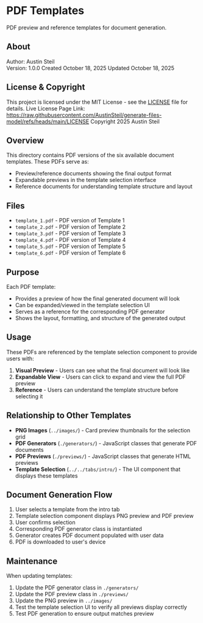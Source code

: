 # PDF Templates

PDF preview and reference templates for document generation.

## About

Author: Austin Steil  
Version: 1.0.0
Created October 18, 2025
Updated October 18, 2025

## License & Copyright

This project is licensed under the MIT License - see the [LICENSE](LICENSE) file for details.
Live License Page Link: <https://raw.githubusercontent.com/AustinSteil/generate-files-model/refs/heads/main/LICENSE>
Copyright 2025 Austin Steil

## Overview

This directory contains PDF versions of the six available document templates. These PDFs serve as:

- Preview/reference documents showing the final output format
- Expandable previews in the template selection interface
- Reference documents for understanding template structure and layout

## Files

- `template_1.pdf` - PDF version of Template 1
- `template_2.pdf` - PDF version of Template 2
- `template_3.pdf` - PDF version of Template 3
- `template_4.pdf` - PDF version of Template 4
- `template_5.pdf` - PDF version of Template 5
- `template_6.pdf` - PDF version of Template 6

## Purpose

Each PDF template:

- Provides a preview of how the final generated document will look
- Can be expanded/viewed in the template selection UI
- Serves as a reference for the corresponding PDF generator
- Shows the layout, formatting, and structure of the generated output

## Usage

These PDFs are referenced by the template selection component to provide users with:

1. **Visual Preview** - Users can see what the final document will look like
2. **Expandable View** - Users can click to expand and view the full PDF preview
3. **Reference** - Users can understand the template structure before selecting it

## Relationship to Other Templates

- **PNG Images** (`../images/`) - Card preview thumbnails for the selection grid
- **PDF Generators** (`./generators/`) - JavaScript classes that generate PDF documents
- **PDF Previews** (`./previews/`) - JavaScript classes that generate HTML previews
- **Template Selection** (`../../tabs/intro/`) - The UI component that displays these templates

## Document Generation Flow

1. User selects a template from the intro tab
2. Template selection component displays PNG preview and PDF preview
3. User confirms selection
4. Corresponding PDF generator class is instantiated
5. Generator creates PDF document populated with user data
6. PDF is downloaded to user's device

## Maintenance

When updating templates:

1. Update the PDF generator class in `./generators/`
2. Update the PDF preview class in `./previews/`
3. Update the PNG preview in `../images/`
4. Test the template selection UI to verify all previews display correctly
5. Test PDF generation to ensure output matches preview

